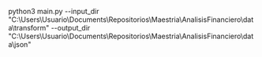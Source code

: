 python3 main.py --input_dir "C:\Users\Usuario\Documents\Repositorios\Maestria\AnalisisFinanciero\data\transform" --output_dir "C:\Users\Usuario\Documents\Repositorios\Maestria\AnalisisFinanciero\data\json"